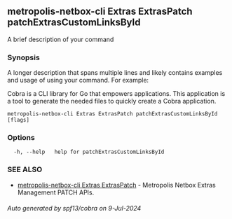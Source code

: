 ## metropolis-netbox-cli Extras ExtrasPatch patchExtrasCustomLinksById

A brief description of your command

### Synopsis

A longer description that spans multiple lines and likely contains examples
and usage of using your command. For example:

Cobra is a CLI library for Go that empowers applications.
This application is a tool to generate the needed files
to quickly create a Cobra application.

```
metropolis-netbox-cli Extras ExtrasPatch patchExtrasCustomLinksById [flags]
```

### Options

```
  -h, --help   help for patchExtrasCustomLinksById
```

### SEE ALSO

* [metropolis-netbox-cli Extras ExtrasPatch]()	 - Metropolis Netbox Extras Management PATCH APIs.

###### Auto generated by spf13/cobra on 9-Jul-2024
